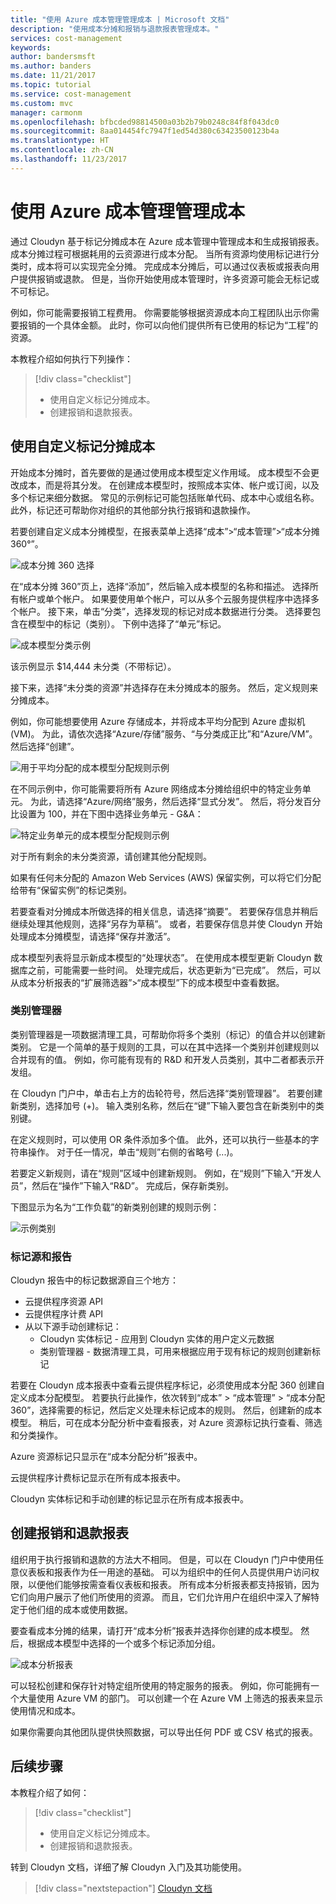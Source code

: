 ```yaml
---
title: "使用 Azure 成本管理管理成本 | Microsoft 文档"
description: "使用成本分摊和报销与退款报表管理成本。"
services: cost-management
keywords: 
author: bandersmsft
ms.author: banders
ms.date: 11/21/2017
ms.topic: tutorial
ms.service: cost-management
ms.custom: mvc
manager: carmonm
ms.openlocfilehash: bfbcded98814500a03b2b79b0248c84f8f043dc0
ms.sourcegitcommit: 8aa014454fc7947f1ed54d380c63423500123b4a
ms.translationtype: HT
ms.contentlocale: zh-CN
ms.lasthandoff: 11/23/2017
---
```

# <a name="manage-costs-by-using-azure-cost-management"></a>使用 Azure 成本管理管理成本

通过 Cloudyn 基于标记分摊成本在 Azure 成本管理中管理成本和生成报销报表。 成本分摊过程可根据耗用的云资源进行成本分配。 当所有资源均使用标记进行分类时，成本将可以实现完全分摊。 完成成本分摊后，可以通过仪表板或报表向用户提供报销或退款。 但是，当你开始使用成本管理时，许多资源可能会无标记或不可标记。

例如，你可能需要报销工程费用。 你需要能够根据资源成本向工程团队出示你需要报销的一个具体金额。 此时，你可以向他们提供所有已使用的标记为“工程”的资源。

本教程介绍如何执行下列操作：

> [!div class="checklist"]
> * 使用自定义标记分摊成本。
> * 创建报销和退款报表。

## <a name="use-custom-tags-to-allocate-costs"></a>使用自定义标记分摊成本

开始成本分摊时，首先要做的是通过使用成本模型定义作用域。 成本模型不会更改成本，而是将其分发。 在创建成本模型时，按照成本实体、帐户或订阅，以及多个标记来细分数据。 常见的示例标记可能包括账单代码、成本中心或组名称。 此外，标记还可帮助你对组织的其他部分执行报销和退款操作。

若要创建自定义成本分摊模型，在报表菜单上选择“成本”&gt;“成本管理”&gt;“成本分摊 360°”。

![成本分摊 360 选择](./media/tutorial-manage-costs/cost-allocation-360.png)

在“成本分摊 360”页上，选择“添加”，然后输入成本模型的名称和描述。 选择所有帐户或单个帐户。 如果要使用单个帐户，可以从多个云服务提供程序中选择多个帐户。 接下来，单击“分类”，选择发现的标记对成本数据进行分类。 选择要包含在模型中的标记（类别）。 下例中选择了“单元”标记。

![成本模型分类示例](./media/tutorial-manage-costs/cost-model01.png)



该示例显示 $14,444 未分类（不带标记）。

接下来，选择“未分类的资源”并选择存在未分摊成本的服务。 然后，定义规则来分摊成本。

例如，你可能想要使用 Azure 存储成本，并将成本平均分配到 Azure 虚拟机 (VM)。 为此，请依次选择“Azure/存储”服务、“与分类成正比”和“Azure/VM”。 然后选择“创建”。

![用于平均分配的成本模型分配规则示例](./media/tutorial-manage-costs/cost-model02.png)



在不同示例中，你可能需要将所有 Azure 网络成本分摊给组织中的特定业务单元。 为此，请选择“Azure/网络”服务，然后选择“显式分发”。 然后，将分发百分比设置为 100，并在下图中选择业务单元 - G&amp;A：

![特定业务单元的成本模型分配规则示例](./media/tutorial-manage-costs/cost-model03.png)



对于所有剩余的未分类资源，请创建其他分配规则。

如果有任何未分配的 Amazon Web Services (AWS) 保留实例，可以将它们分配给带有“保留实例”的标记类别。

若要查看对分摊成本所做选择的相关信息，请选择“摘要”。 若要保存信息并稍后继续处理其他规则，选择“另存为草稿”。 或者，若要保存信息并使 Cloudyn 开始处理成本分摊模型，请选择“保存并激活”。

成本模型列表将显示新成本模型的“处理状态”。 在使用成本模型更新 Cloudyn 数据库之前，可能需要一些时间。 处理完成后，状态更新为“已完成”。 然后，可以从成本分析报表的“扩展筛选器”&gt;“成本模型”下的成本模型中查看数据。

### <a name="category-manager"></a>类别管理器

类别管理器是一项数据清理工具，可帮助你将多个类别（标记）的值合并以创建新类别。 它是一个简单的基于规则的工具，可以在其中选择一个类别并创建规则以合并现有的值。 例如，你可能有现有的 R&amp;D 和开发人员类别，其中二者都表示开发组。

在 Cloudyn 门户中，单击右上方的齿轮符号，然后选择“类别管理器”。 若要创建新类别，选择加号 (+)。 输入类别名称，然后在“键”下输入要包含在新类别中的类别键。

在定义规则时，可以使用 OR 条件添加多个值。 此外，还可以执行一些基本的字符串操作。 对于任一情况，单击“规则”右侧的省略号 (...)。

若要定义新规则，请在“规则”区域中创建新规则。 例如，在“规则”下输入“开发人员”，然后在“操作”下输入“R&amp;D”。 完成后，保存新类别。

下图显示为名为“工作负载”的新类别创建的规则示例：

![示例类别](./media/tutorial-manage-costs/category01.png)

### <a name="tag-sources-and-reports"></a>标记源和报告

Cloudyn 报告中的标记数据源自三个地方：

- 云提供程序资源 API
- 云提供程序计费 API
- 从以下源手动创建标记：
    - Cloudyn 实体标记 - 应用到 Cloudyn 实体的用户定义元数据
    - 类别管理器 - 数据清理工具，可用来根据应用于现有标记的规则创建新标记

若要在 Cloudyn 成本报表中查看云提供程序标记，必须使用成本分配 360 创建自定义成本分配模型。 若要执行此操作，依次转到“成本” > “成本管理” > “成本分配 360”，选择需要的标记，然后定义处理未标记成本的规则。 然后，创建新的成本模型。 稍后，可在成本分配分析中查看报表，对 Azure 资源标记执行查看、筛选和分类操作。

Azure 资源标记只显示在“成本分配分析”报表中。

云提供程序计费标记显示在所有成本报表中。

Cloudyn 实体标记和手动创建的标记显示在所有成本报表中。


## <a name="create-showback-and-chargeback-reports"></a>创建报销和退款报表

组织用于执行报销和退款的方法大不相同。 但是，可以在 Cloudyn 门户中使用任意仪表板和报表作为任一用途的基础。 可以为组织中的任何人员提供用户访问权限，以便他们能够按需查看仪表板和报表。 所有成本分析报表都支持报销，因为它们向用户展示了他们所使用的资源。 而且，它们允许用户在组织中深入了解特定于他们组的成本或使用数据。

要查看成本分摊的结果，请打开“成本分析”报表并选择你创建的成本模型。 然后，根据成本模型中选择的一个或多个标记添加分组。

![成本分析报表](./media/tutorial-manage-costs/cost-analysis.png)

可以轻松创建和保存针对特定组所使用的特定服务的报表。 例如，你可能拥有一个大量使用 Azure VM 的部门。 可以创建一个在 Azure VM 上筛选的报表来显示使用情况和成本。

如果你需要向其他团队提供快照数据，可以导出任何 PDF 或 CSV 格式的报表。


## <a name="next-steps"></a>后续步骤

本教程介绍了如何：

> [!div class="checklist"]
> * 使用自定义标记分摊成本。
> * 创建报销和退款报表。



转到 Cloudyn 文档，详细了解 Cloudyn 入门及其功能使用。

> [!div class="nextstepaction"]
> [Cloudyn 文档](https://support.cloudyn.com/hc/)
